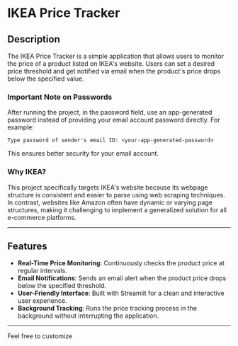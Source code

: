 # IKEA Price Tracker

## Description
The IKEA Price Tracker is a simple application that allows users to monitor the price of a product listed on IKEA's website. Users can set a desired price threshold and get notified via email when the product's price drops below the specified value.

### Important Note on Passwords
After running the project, in the password field, use an app-generated password instead of providing your email account password directly. For example:
```text
Type password of sender's email ID: <your-app-generated-password>
```
This ensures better security for your email account.

### Why IKEA?
This project specifically targets IKEA's website because its webpage structure is consistent and easier to parse using web scraping techniques. In contrast, websites like Amazon often have dynamic or varying page structures, making it challenging to implement a generalized solution for all e-commerce platforms.

---

## Features
- **Real-Time Price Monitoring**: Continuously checks the product price at regular intervals.
- **Email Notifications**: Sends an email alert when the product price drops below the specified threshold.
- **User-Friendly Interface**: Built with Streamlit for a clean and interactive user experience.
- **Background Tracking**: Runs the price tracking process in the background without interrupting the application.

---
Feel free to customize
